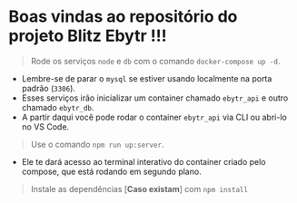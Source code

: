 # Boas vindas ao repositório do projeto Blitz Ebytr !!!

> Rode os serviços `node` e `db` com o comando `docker-compose up -d`.
- Lembre-se de parar o `mysql` se estiver usando localmente na porta padrão (`3306`).
- Esses serviços irão inicializar um container chamado `ebytr_api` e outro chamado `ebytr_db`.
- A partir daqui você pode rodar o container `ebytr_api` via CLI ou abri-lo no VS Code.

> Use o comando `npm run up:server`.
- Ele te dará acesso ao terminal interativo do container criado pelo compose, que está rodando em segundo plano.

> Instale as dependências [**Caso existam**] com `npm install`
